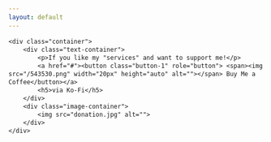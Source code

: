 ```yaml
---
layout: default
---
```



<style>
        .container{
            display: flex;
            flex-direction: row;
            width: inherit;
            justify-content: space-around;
            margin: 5em 15em 0em 15em;
            column-gap: 5em;
        }
        .text-container{
            flex: 50%; 
            margin-top: 50px;  
        }
        
        .image-container{
            flex: 50%;
            margin-top: -50px;
        }
  
  
.button-1 {
  background-color: transparent;
  border: 1px solid #266DB6;
  box-sizing: border-box;
  color: #00132C;
  font-family: "Avenir Next LT W01 Bold",sans-serif;
  font-size: 16px;
  font-weight: 700;
  line-height: 24px;
  padding: 16px 23px;
  position: relative;
  text-decoration: none;
  user-select: none;
  -webkit-user-select: none;
  touch-action: manipulation;
}

.button-1:hover,
.button-1:active {
  outline: 0;
}

.button-1:hover {
  background-color: transparent;
  cursor: pointer;
}

.button-1:before {
  background-color: #D5EDF6;
  content: "";
  height: calc(100% + 3px);
  position: absolute;
  right: -7px;
  top: -9px;
  transition: background-color 300ms ease-in;
  width: 100%;
  z-index: -1;
}

.button-1:hover:before {
  background-color: #6DCFF6;
}

@media (max-width: 768px) {
    .button-1 {
        padding: 15px 10px;
    }
  .container{
            display: flex;
            flex-direction: column-reverse !important;
            width: inherit;
            justify-content: space-around;
            margin: 5em 15em 0em 15em;
            column-gap: 5em;
        }
        .text-container{
            flex: 50%; 
            margin-top: 0px !important;  
            margin:auto;
        }
        
        .image-container{
            margin-top: 20px !important;
        }
}
@media (max-width: 480px) {
    .button-1 {
        padding: 15px 10px;
    }
  .container{
            display: flex;
            flex-direction: column-reverse !important;
            width: inherit;
            justify-content: space-around;
            margin: 5em 15em 0em 15em;
            column-gap: 5em;
        }
}
@media (max-width: 1024px) {
    .button-1 {
        padding: 15px 10px;
    }
  .container{
            display: flex;
            flex-direction: row;
            width: 700px;
            justify-content: space-around;
            margin: 5em 2em 0em 2em;
            column-gap: 0em;
        }
}
    </style>
</head>
<body>
    <!-- HTML !-->


    <div class="container">
        <div class="text-container">
            <p>If you like my "services" and want to support me!</p>
            <a href="#"><button class="button-1" role="button"> <span><img src="/543530.png" width="20px" height="auto" alt=""></span> Buy Me a Coffee</button></a>
            <h5>via Ko-Fi</h5>
        </div>
        <div class="image-container">
            <img src="donation.jpg" alt="">
        </div>
    </div>